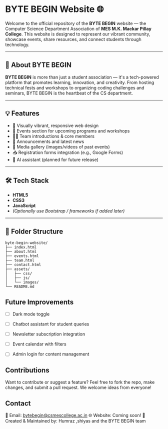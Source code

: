 # BYTE BEGIN Website 🌐

Welcome to the official repository of the **BYTE BEGIN** website — the Computer Science Department Association of **MES M.K. Mackar Pillay College**. This website is designed to represent our vibrant community, showcase events, share resources, and connect students through technology.

---

## 🚀 About BYTE BEGIN

**BYTE BEGIN** is more than just a student association — it's a tech-powered platform that promotes learning, innovation, and creativity. From hosting technical fests and workshops to organizing coding challenges and seminars, BYTE BEGIN is the heartbeat of the CS department.

---

## 💡 Features

- 🎨 Visually vibrant, responsive web design
- 📅 Events section for upcoming programs and workshops
- 🧑‍💻 Team introductions & core members
- 📰 Announcements and latest news
- 📸 Media gallery (images/videos of past events)
- 📥 Registration forms integration (e.g., Google Forms)
- 🤖 AI assistant (planned for future release)

---

## 🛠 Tech Stack

- **HTML5**
- **CSS3**
- **JavaScript**
- *(Optionally use Bootstrap / frameworks if added later)*

---

## 📁 Folder Structure

```plaintext
byte-begin-website/
├── index.html
├── about.html
├── events.html
├── team.html
├── contact.html
├── assets/
│   ├── css/
│   ├── js/
│   └── images/
└── README.md
```
## Future Improvements
- [ ] Dark mode toggle

- [ ]  Chatbot assistant for student queries

- [ ]  Newsletter subscription integration

- [ ]  Event calendar with filters

- [ ]  Admin login for content management

## Contributions
Want to contribute or suggest a feature?
Feel free to fork the repo, make changes, and submit a pull request. We welcome ideas from everyone!

## Contact
📧 Email: bytebegin@csmescollege.ac.in
🌐 Website: Coming soon!
🧠 Created & Maintained by: Humraz ,shiyas and the BYTE BEGIN team


